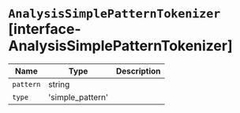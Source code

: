 # `AnalysisSimplePatternTokenizer` [interface-AnalysisSimplePatternTokenizer]

| Name | Type | Description |
| - | - | - |
| `pattern` | string | &nbsp; |
| `type` | 'simple_pattern' | &nbsp; |
